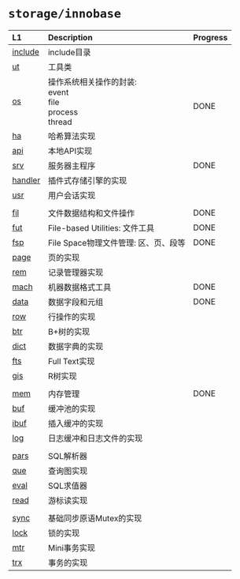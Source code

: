 # `storage/innobase`

|L1|Description|Progress|
|:---|:---|:--|
|[include](include.md)    |include目录                         ||
|[ut](ut.md)              |工具类                              ||
|[os](os.md)              |操作系统相关操作的封装: <br/>event<br/>file<br/>process<br/> thread|<br/><br/>DONE<br/><br/>|
|[ha](ha.md)              |哈希算法实现                         ||
|[api](api.md)            |本地API实现                         ||
|[srv](srv.md)            |服务器主程序                     |DONE|
|[handler](handler.md)    |插件式存储引擎的实现                  ||
|[usr](usr.md)            |用户会话实现                         ||
||||
|[fil](fil.md)            |文件数据结构和文件操作             |DONE|
|[fut](fut.md)            |File-based Utilities: 文件工具   |DONE|
|[fsp](fsp.md)            |File Space物理文件管理: 区、页、段等|DONE|
|[page](page.md)          |页的实现                            ||
|[rem](rem.md)            |记录管理器实现                       ||
|[mach](mach.md)          |机器数据格式工具                  |DONE|
|[data](data.md)          |数据字段和元组                   |DONE|
|[row](row.md)            |行操作的实现                         ||
|[btr](btr.md)            |B+树的实现                          ||
|[dict](dict.md)          |数据字典的实现                       ||
|[fts](fts.md)            |Full Text实现                       ||
|[gis](gis.md)            |R树实现                             ||
||||
|[mem](mem.md)            |内存管理                        |DONE|
|[buf](buf.md)            |缓冲池的实现                         ||
|[ibuf](ibuf.md)          |插入缓冲的实现                       ||
|[log](log.md)            |日志缓冲和日志文件的实现               ||
||||
|[pars](pars.md)          |SQL解析器                           ||
|[que](que.md)            |查询图实现                           ||
|[eval](eval.md)          |SQL求值器                           ||
|[read](read.md)          |游标读实现                           ||
||||
|[sync](sync.md)          |基础同步原语Mutex的实现               ||
|[lock](lock.md)          |锁的实现                            ||
|[mtr](mtr.md)            |Mini事务实现                        ||
|[trx](trx.md)            |事务的实现                           ||
